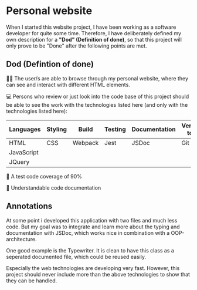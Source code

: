 # Personal website
When I started this website project, I have been working as a software developer for quite some time. Therefore, I have deliberately defined my own description for a **"Dod" (Definition of done)**, so that this project will only prove to be "Done" after the following points are met.

## Dod (Defintion of done)

👨‍💻 
The user/s are able to browse through my personal website, where they can see and interact with different HTML elements.

💻 
Persons who review or just look into the code base of this project should be able to see the work with the technologies listed here (and only with the technologies listed here):

Languages     | Styling |   Build   |  Testing   | Documentation | Version tool |
------------- |-------- | --------- | ---------- | ------------- | ------------ |
HTML          |CSS      |Webpack    |  Jest      | JSDoc         | Git
JavaScript    |
JQuery        |

🧪 
A test code coverage of 90%

📄 
Understandable code documentation

## Annotations
At some point i developed this application with two files and much less code. But my goal was
to integrate and learn more about the typing and documentation with JSDoc, which works nice in combination with a OOP-architecture. 

One good example is the Typewriter. It is clean to have this class as a seperated documented file, which could be reused easily.

Especially the web technologies are developing very fast. However, this project should never include more than the above technologies to show that they can be handled.

